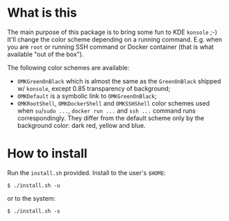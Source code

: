 What is this
============

The main purpose of this package is to bring some fun to
KDE `konsole` ;-) It'll change the color scheme depending
on a running command. E.g. when you are `root` or running
SSH command or Docker container (that is what available
"out of the box").

The following color schemes are available:

- `OMKGreenOnBlack` which is almost the same as the `GreenOnBlack`
  shipped w/ `konsole`, except 0.85 transparency of background;
- `OMKDefault` is a symbolic link to `OMKGreenOnBlack`;
- `OMKRootShell`, `OMKDockerShell` and `OMKSSHShell` color
  schemes used when `su`/`sudo ...`, `docker run ...` and
  `ssh ...` command runs correspondingly. They differ from
  the default scheme only by the background color: dark red,
  yellow and blue.


How to install
==============

Run the `install.sh` provided. Install to the user's `$HOME`:

    $ ./install.sh -u

or to the system:

    $ ./install.sh -s
